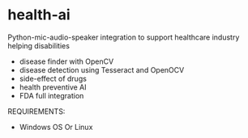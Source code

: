 # health-ai
Python-mic-audio-speaker integration to support healthcare industry helping disabilities

- disease finder with OpenCV
- disease detection using Tesseract and OpenOCV
- side-effect of drugs
- health preventive AI
- FDA full integration

REQUIREMENTS:
- Windows OS Or Linux

